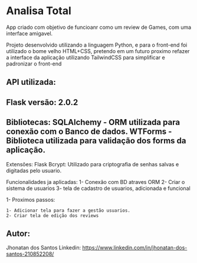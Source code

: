 # Analisa Total

App criado com objetivo de funcioanr como um review de Games, com uma interface amigavel.

Projeto desenvolvido utilizando a linguagem Python, e para o front-end foi utilizado o bome  velho HTML+CSS, pretendo em um futuro proximo refazer a interface da
aplicação utilizando TailwindCSS para simplificar e padronizar o front-end

## API utilizada: 

Flask versão: 2.0.2
-----
Bibliotecas:
SQLAlchemy - ORM utilizada para conexão com o Banco de dados.
WTForms - Biblioteca utilizada para validação dos forms da aplicação.
-----
Extensões:
Flask Bcrypt: Utilizado para criptografia de senhas salvas e digitadas pelo usuario.

Funcionalidades ja aplicadas:
    1- Conexão com BD atraves ORM
    2- Criar o sistema de usuarios 
    3- tela de cadastro de usuarios, adicionada e funcional

1- Proximos passos:

    1- Adicionar tela para fazer a gestão usuarios.
    2- Criar tela de edição dos reviews


## Autor:
Jhonatan dos Santos
Linkedin: https://www.linkedin.com/in/jhonatan-dos-santos-210852208/


  
